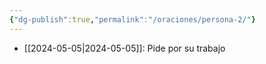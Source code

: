 ```yaml
---
{"dg-publish":true,"permalink":"/oraciones/persona-2/"}
---
```



- [[2024-05-05\|2024-05-05]]: Pide por su trabajo